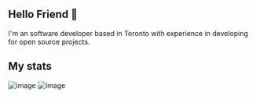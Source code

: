 ## Hello Friend 👋
I'm an software developer based in Toronto with experience in developing for open source projects.

## My stats
![image](https://github.com/user-attachments/assets/d28da06b-3c9c-4736-8825-5d48b3c6b8d0)
![image](https://github.com/user-attachments/assets/b41e8ddb-f19a-4686-b7fe-abc8326a7dd7)

<!--
**lilyhuang-github/lilyhuang-github** is a ✨ _special_ ✨ repository because its `README.md` (this file) appears on your GitHub profile.

Here are some ideas to get you started:

- 🔭 I’m currently working on ...
- 🌱 I’m currently learning ...
- 👯 I’m looking to collaborate on ...
- 🤔 I’m looking for help with ...
- 💬 Ask me about ...
- 📫 How to reach me: ...
- 😄 Pronouns: ...
- ⚡ Fun fact: ...
-->
